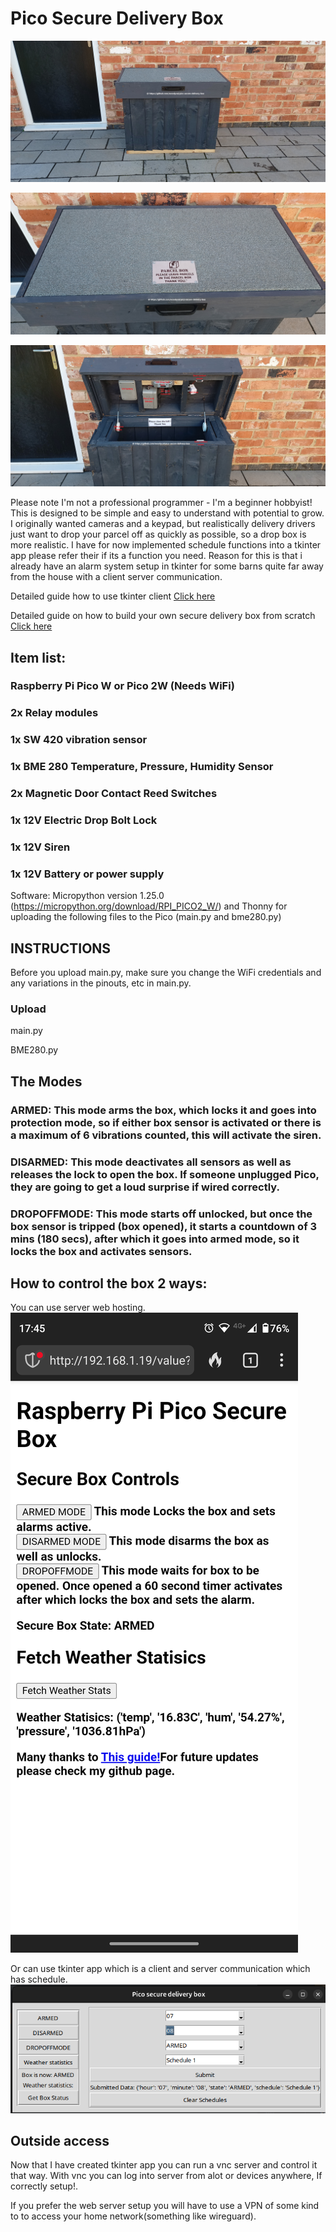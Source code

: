 # Pico Secure Delivery Box
![How to build your own secure delivery box using a Raspberry Pi Pico](Building-box/main1.jpg)

![Box image 2](Building-box/main2.jpg)

![Box image 3](Building-box/layout.jpg)

Please note I'm not a professional programmer -  I'm a beginner hobbyist! This is designed to be simple and easy to understand with potential to grow. I originally wanted cameras and a keypad, but realistically delivery drivers just want to drop your parcel off as quickly as possible, so a drop box is more realistic. I have for now implemented schedule functions into a tkinter app please refer their if its a function you need. Reason for this is that i already have an alarm system setup in tkinter for some barns quite far away from the house with a client server communication.

Detailed guide how to use tkinter client [Click here](picotkinter/README.md)

Detailed guide on how to build your own secure delivery box from scratch [Click here](Building-box/README.md)

## Item list:

### Raspberry Pi Pico W or Pico 2W (Needs WiFi)

### 2x Relay modules

### 1x SW 420 vibration sensor

### 1x BME 280 Temperature, Pressure, Humidity Sensor

### 2x Magnetic Door Contact Reed Switches

### 1x 12V Electric Drop Bolt Lock

### 1x 12V Siren

### 1x 12V Battery or power supply

Software: Micropython version 1.25.0 (https://micropython.org/download/RPI_PICO2_W/) and Thonny for uploading the following files to the Pico (main.py and bme280.py)

## INSTRUCTIONS

Before you upload main.py, make sure you change the WiFi credentials and any variations in the pinouts, etc in main.py.

### Upload
main.py

BME280.py

## The Modes

### ARMED: This mode arms the box, which locks it and goes into protection mode, so if either box sensor is activated or there is a maximum of 6 vibrations counted, this will activate the siren.

### DISARMED: This mode deactivates all sensors as well as releases the lock to open the box. If someone unplugged Pico, they are going to get a loud surprise if wired correctly.

### DROPOFFMODE: This mode starts off unlocked, but once the box sensor is tripped (box opened), it starts a countdown of 3 mins (180 secs), after which it goes into armed mode, so it locks the box and activates sensors.

## How to control the box 2 ways:

You can use server web hosting.
![Example](Building-box/phoneshot.png)

Or can use tkinter app which is a client and server communication which has schedule.
![Example](Building-box/tkinterscreenshot.png)

## Outside access
Now that I have created tkinter app you can run a vnc server and control it that way. With vnc you can log into server from alot or devices anywhere, If correctly setup!.

If you prefer the web server setup you will have to use a VPN of some kind to to access your home network(something like wireguard).